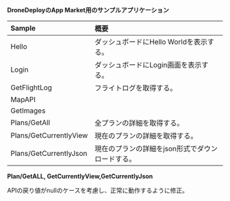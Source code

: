 **DroneDeployのApp Market用のサンプルアプリケーション** 
  
| Sample        | 概要           |
| :------------- |:-------------|
|Hello      |ダッシュボードにHello Worldを表示する。 |
|Login      |ダッシュボードにLogin画面を表示する。      |
|GetFlightLog |フライトログを取得する。      |
|MapAPI||
|GetImages||    
|Plans/GetAll|全プランの詳細を取得する。| 
|Plans/GetCurrentlyView|現在のプランの詳細を取得する。
|Plans/GetCurrentlyJson|現在のプランの詳細をjson形式でダウンロードする。|   
  
   
**Plan/GetALL, GetCurrentlyView,GetCurrentlyJson**  

  APIの戻り値がnullのケースを考慮し、正常に動作するように修正。

